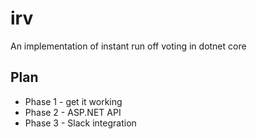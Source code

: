 # irv
An implementation of instant run off voting in dotnet core

## Plan
- Phase 1 - get it working
- Phase 2 - ASP.NET API
- Phase 3 - Slack integration
